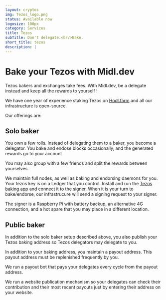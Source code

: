 ```yaml
---
layout: cryptos
img: Tezos_logo.png
status: Available now
logosize: 100px
category: Services
title: Tezos
subTitle: Don't delegate.<br/>Bake.
short_title: tezos
description: | 
---
```


# Bake your Tezos with Midl.dev

Tezos bakers and exchanges take fees. With Midl.dev, be a delegate instead and keep all the rewards to yourself !

We have one year of experience staking Tezos on [Hodl.farm](hodl.farm) and all our infrastructure is open-source.

Our offerings are:

## Solo baker

You own a few rolls. Instead of delegating them to a baker, you become a delegator. You bake and endose blocks occasionally, and the generated rewards go to your account.

You may also group with a few friends and split the rewards between yourselves.

We maintain full nodes, as well as baking and endorsing daemons for you. Your tezos key is on a Ledger that you control. Install and run the [Tezos baking app](https://github.com/obsidiansystems/ledger-app-tezos) and connect it to the signer. When it is your turn to bake/endorse, our infrastrucure will send a signing request to your signer.

The signer is a Raspberry Pi with battery backup, an alternative 4G connection, and a hot spare that you may place in a different location.

## Public baker

In addition to the solo baker setup described above, you also publish your Tezos baking address so Tezos delegators may delegate to you.

In addition to your baking address, you maintain a payout address. This payout address must be replenished frequently by you.

We run a payout bot that pays your delegates every cycle from the payout address.

We run a website publication mechanism so your delegates can check their contribution and their most recent payouts just by entering their address on your website.
